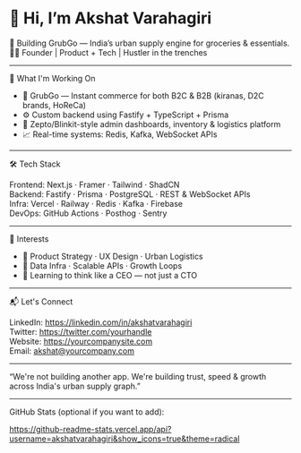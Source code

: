  # 👋 Hi, I’m Akshat Varahagiri

🎯 Building GrubGo — India’s urban supply engine for groceries & essentials.  
👨‍💻 Founder | Product + Tech | Hustler in the trenches

---

🚀 What I'm Working On

- 🛒 GrubGo — Instant commerce for both B2C & B2B (kiranas, D2C brands, HoReCa)
- ⚙️ Custom backend using Fastify + TypeScript + Prisma
- 📱 Zepto/Blinkit-style admin dashboards, inventory & logistics platform
- 📈 Real-time systems: Redis, Kafka, WebSocket APIs

---

🛠 Tech Stack

Frontend:     Next.js · Framer · Tailwind · ShadCN  
Backend:      Fastify · Prisma · PostgreSQL · REST & WebSocket APIs  
Infra:        Vercel · Railway · Redis · Kafka · Firebase  
DevOps:       GitHub Actions · Posthog · Sentry  

---

🧠 Interests

- 🧩 Product Strategy · UX Design · Urban Logistics  
- 🔐 Data Infra · Scalable APIs · Growth Loops  
- 🧠 Learning to think like a CEO — not just a CTO

---

📬 Let's Connect

LinkedIn: https://linkedin.com/in/akshatvarahagiri  
Twitter: https://twitter.com/yourhandle  
Website: https://yourcompanysite.com  
Email: akshat@yourcompany.com

---

“We're not building another app. We're building trust, speed & growth across India's urban supply graph.”

---

GitHub Stats (optional if you want to add):

https://github-readme-stats.vercel.app/api?username=akshatvarahagiri&show_icons=true&theme=radical
